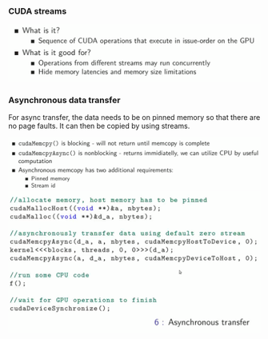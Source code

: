 
### CUDA streams
![](../pics/cuda_streams.png)

### Asynchronous data transfer
For async transfer, the data needs to be on pinned memory so that there are no page faults. It can then be copied by using streams.

![](../pics/async_transfer.png)
![](../pics/async_transfer_2.png)
